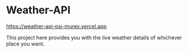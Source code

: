 # Weather-API
https://weather-api-psi-murex.vercel.app  

This project here provides you with the live weather details of whichever place you want.

